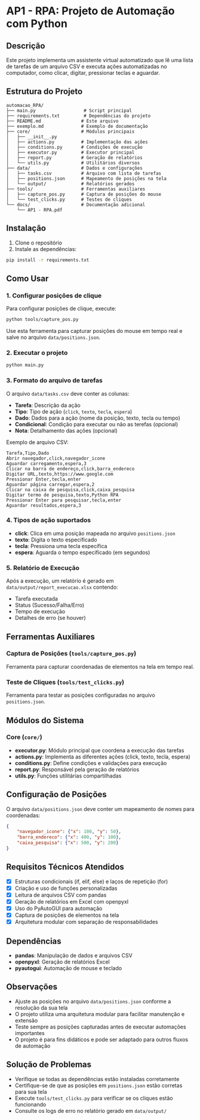 # AP1 - RPA: Projeto de Automação com Python

## Descrição
Este projeto implementa um assistente virtual automatizado que lê uma lista de tarefas de um arquivo CSV e executa ações automatizadas no computador, como clicar, digitar, pressionar teclas e aguardar.

## Estrutura do Projeto
```
automacao_RPA/
├── main.py                  # Script principal
├── requirements.txt         # Dependências do projeto
├── README.md               # Este arquivo
├── exemplo.md              # Exemplo de documentação
├── core/                   # Módulos principais
│   ├── __init__.py
│   ├── actions.py          # Implementação das ações
│   ├── conditions.py       # Condições de execução
│   ├── executor.py         # Executor principal
│   ├── report.py           # Geração de relatórios
│   └── utils.py            # Utilitários diversos
├── data/                   # Dados e configurações
│   ├── tasks.csv           # Arquivo com lista de tarefas
│   ├── positions.json      # Mapeamento de posições na tela
│   └── output/             # Relatórios gerados
├── tools/                  # Ferramentas auxiliares
│   ├── capture_pos.py      # Captura de posições do mouse
│   └── test_clicks.py      # Testes de cliques
└── docs/                   # Documentação adicional
    └── AP1 - RPA.pdf
```

## Instalação
1. Clone o repositório
2. Instale as dependências:
```bash
pip install -r requirements.txt
```

## Como Usar

### 1. Configurar posições de clique
Para configurar posições de clique, execute:
```bash
python tools/capture_pos.py
```
Use esta ferramenta para capturar posições do mouse em tempo real e salve no arquivo `data/positions.json`.

### 2. Executar o projeto
```bash
python main.py
```

### 3. Formato do arquivo de tarefas
O arquivo `data/tasks.csv` deve conter as colunas:
- **Tarefa**: Descrição da ação
- **Tipo**: Tipo de ação (`click`, `texto`, `tecla`, `espera`)
- **Dado**: Dados para a ação (nome da posição, texto, tecla ou tempo)
- **Condicional**: Condição para executar ou não as terefas (opcional)
- **Nota**: Detalhamento das ações (opcional)

Exemplo de arquivo CSV:
```csv
Tarefa,Tipo,Dado
Abrir navegador,click,navegador_icone
Aguardar carregamento,espera,3
Clicar na barra de endereço,click,barra_endereco
Digitar URL,texto,https://www.google.com
Pressionar Enter,tecla,enter
Aguardar página carregar,espera,2
Clicar na caixa de pesquisa,click,caixa_pesquisa
Digitar termo de pesquisa,texto,Python RPA
Pressionar Enter para pesquisar,tecla,enter
Aguardar resultados,espera,3
```

### 4. Tipos de ação suportados
- **click**: Clica em uma posição mapeada no arquivo `positions.json`
- **texto**: Digita o texto especificado
- **tecla**: Pressiona uma tecla específica
- **espera**: Aguarda o tempo especificado (em segundos)

### 5. Relatório de Execução
Após a execução, um relatório é gerado em `data/output/report_execucao.xlsx` contendo:
- Tarefa executada
- Status (Sucesso/Falha/Erro)
- Tempo de execução
- Detalhes de erro (se houver)

## Ferramentas Auxiliares

### Captura de Posições (`tools/capture_pos.py`)
Ferramenta para capturar coordenadas de elementos na tela em tempo real. 

### Teste de Cliques (`tools/test_clicks.py`)
Ferramenta para testar as posições configuradas no arquivo `positions.json`.

## Módulos do Sistema

### Core (`core/`)
- **executor.py**: Módulo principal que coordena a execução das tarefas
- **actions.py**: Implementa as diferentes ações (click, texto, tecla, espera)
- **conditions.py**: Define condições e validações para execução
- **report.py**: Responsável pela geração de relatórios
- **utils.py**: Funções utilitárias compartilhadas

## Configuração de Posições
O arquivo `data/positions.json` deve conter um mapeamento de nomes para coordenadas:
```json
{
    "navegador_icone": {"x": 100, "y": 50},
    "barra_endereco": {"x": 400, "y": 100},
    "caixa_pesquisa": {"x": 500, "y": 200}
}
```

## Requisitos Técnicos Atendidos
- [x] Estruturas condicionais (if, elif, else) e laços de repetição (for)
- [x] Criação e uso de funções personalizadas
- [x] Leitura de arquivos CSV com pandas
- [x] Geração de relatórios em Excel com openpyxl
- [x] Uso do PyAutoGUI para automação
- [x] Captura de posições de elementos na tela
- [x] Arquitetura modular com separação de responsabilidades

## Dependências
- **pandas**: Manipulação de dados e arquivos CSV
- **openpyxl**: Geração de relatórios Excel
- **pyautogui**: Automação de mouse e teclado

## Observações
- Ajuste as posições no arquivo `data/positions.json` conforme a resolução da sua tela
- O projeto utiliza uma arquitetura modular para facilitar manutenção e extensão
- Teste sempre as posições capturadas antes de executar automações importantes
- O projeto é para fins didáticos e pode ser adaptado para outros fluxos de automação

## Solução de Problemas
- Verifique se todas as dependências estão instaladas corretamente
- Certifique-se de que as posições em `positions.json` estão corretas para sua tela
- Execute `tools/test_clicks.py` para verificar se os cliques estão funcionando
- Consulte os logs de erro no relatório gerado em `data/output/`
